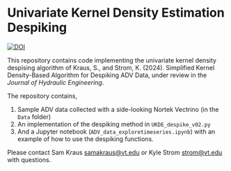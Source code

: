 # Univariate Kernel Density Estimation Despiking

[![DOI](https://zenodo.org/badge/811988881.svg)](https://doi.org/10.5281/zenodo.14614090)

This repository contains code implementing the univariate kernel density despising algorithm of Kraus, S., and Strom, K. (2024). Simplified Kernel Density-Based Algorithm for Despiking ADV Data, under review in the *Journal of Hydraulic Engineering*.

The repository contains,

1. Sample ADV data collected with a side-looking Nortek Vectrino (in the `Data` folder)
2. An implementation of the despiking method in `UKDE_despike_v02.py`
3. And a Jupyter notebook (`ADV_data_exploretimeseries.ipynb`) with an example of how to use the despiking functions.

Please contact Sam Kraus samakraus@vt.edu or Kyle Strom strom@vt.edu with questions.
